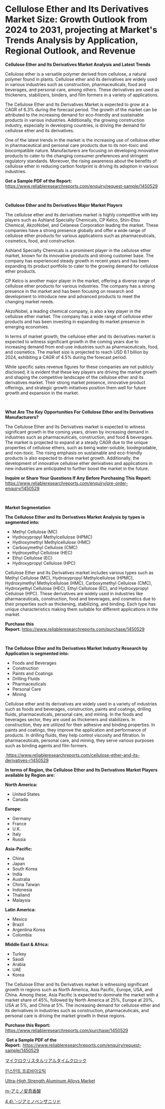 <p><h1>Cellulose Ether and Its Derivatives Market Size: Growth Outlook from 2024 to 2031, projecting at Market's Trends Analysis by Application, Regional Outlook, and Revenue</h1></p><p><strong>Cellulose Ether and Its Derivatives Market Analysis and Latest Trends</strong></p>
<p><p>Cellulose ether is a versatile polymer derived from cellulose, a natural polymer found in plants. Cellulose ether and its derivatives are widely used in various industries such as construction, pharmaceuticals, food and beverages, and personal care, among others. These derivatives are used as thickeners, stabilizers, binders, and film formers in a variety of applications.</p><p>The Cellulose Ether and Its Derivatives Market is expected to grow at a CAGR of 6.3% during the forecast period. The growth of the market can be attributed to the increasing demand for eco-friendly and sustainable products in various industries. Additionally, the growing construction industry, especially in developing countries, is driving the demand for cellulose ether and its derivatives.</p><p>One of the latest trends in the market is the increasing use of cellulose ether in pharmaceutical and personal care products due to its non-toxic and biocompatible nature. Manufacturers are focusing on developing innovative products to cater to the changing consumer preferences and stringent regulatory standards. Moreover, the rising awareness about the benefits of cellulose ether in reducing carbon footprint is driving its adoption in various industries.</p></p>
<p><strong>Get a Sample PDF of the Report:&nbsp;</strong> <a href="https://www.reliableresearchreports.com/enquiry/request-sample/1450529">https://www.reliableresearchreports.com/enquiry/request-sample/1450529</a></p>
<p>&nbsp;</p>
<p><strong>Cellulose Ether and Its Derivatives Major Market Players</strong></p>
<p><p>The cellulose ether and its derivatives market is highly competitive with key players such as Ashland Specialty Chemicals, CP Kelco, Shin-Etsu Chemical, AkzoNobel, and Celanese Corporation leading the market. These companies have a strong presence globally and offer a wide range of cellulose ether products for various applications such as pharmaceuticals, cosmetics, food, and construction.</p><p>Ashland Specialty Chemicals is a prominent player in the cellulose ether market, known for its innovative products and strong customer base. The company has experienced steady growth in recent years and has been expanding its product portfolio to cater to the growing demand for cellulose ether products.</p><p>CP Kelco is another major player in the market, offering a diverse range of cellulose ether products for various industries. The company has a strong presence in the market and has been focusing on research and development to introduce new and advanced products to meet the changing market needs.</p><p>AkzoNobel, a leading chemical company, is also a key player in the cellulose ether market. The company has a wide range of cellulose ether products and has been investing in expanding its market presence in emerging economies.</p><p>In terms of market growth, the cellulose ether and its derivatives market is expected to witness significant growth in the coming years due to increasing demand from end-use industries such as pharmaceuticals, food, and cosmetics. The market size is projected to reach USD 6.1 billion by 2024, exhibiting a CAGR of 4.5% during the forecast period.</p><p>While specific sales revenue figures for these companies are not publicly disclosed, it is evident that these key players are driving the market growth and shaping the competitive landscape of the cellulose ether and its derivatives market. Their strong market presence, innovative product offerings, and strategic growth initiatives position them well for future growth and expansion in the market.</p></p>
<p>&nbsp;</p>
<p><strong>What Are The Key Opportunities For Cellulose Ether and Its Derivatives Manufacturers?</strong></p>
<p><p>The Cellulose Ether and Its Derivatives market is expected to witness significant growth in the coming years, driven by increasing demand in industries such as pharmaceuticals, construction, and food & beverages. The market is projected to expand at a steady CAGR due to the unique properties of cellulose ethers, such as being water-soluble, biodegradable, and non-toxic. The rising emphasis on sustainable and eco-friendly products is also expected to drive market growth. Additionally, the development of innovative cellulose ether derivatives and applications in new industries are anticipated to further boost the market in the future.</p></p>
<p><strong>Inquire or Share Your Questions If Any Before Purchasing This Report:</strong> <a href="https://www.reliableresearchreports.com/enquiry/pre-order-enquiry/1450529">https://www.reliableresearchreports.com/enquiry/pre-order-enquiry/1450529</a></p>
<p>&nbsp;</p>
<p><strong>Market Segmentation</strong></p>
<p><strong>The Cellulose Ether and Its Derivatives Market Analysis by types is segmented into:</strong></p>
<p><ul><li>Methyl Cellulose (MC)</li><li>Hydroxypropyl Methylcellulose (HPMC)</li><li>Hydroxymethyl Methylcellulose (HMC)</li><li>Carboxymethyl Cellulose (CMC)</li><li>Hydroxyethyl Cellulose (HEC)</li><li>Ethyl Cellulose (EC)</li><li>Hydroxypropyl Cellulose (HPC)</li></ul></p>
<p><p>Cellulose Ether and Its Derivatives market includes various types such as Methyl Cellulose (MC), Hydroxypropyl Methylcellulose (HPMC), Hydroxymethyl Methylcellulose (HMC), Carboxymethyl Cellulose (CMC), Hydroxyethyl Cellulose (HEC), Ethyl Cellulose (EC), and Hydroxypropyl Cellulose (HPC). These derivatives are widely used in industries like pharmaceuticals, construction, food and beverages, and cosmetics due to their properties such as thickening, stabilizing, and binding. Each type has unique characteristics making them suitable for different applications in the market.</p></p>
<p><strong>Purchase this Report:&nbsp;</strong><a href="https://www.reliableresearchreports.com/purchase/1450529">https://www.reliableresearchreports.com/purchase/1450529</a></p>
<p>&nbsp;</p>
<p><strong>The Cellulose Ether and Its Derivatives Market Industry Research by Application is segmented into:</strong></p>
<p><ul><li>Foods and Beverages</li><li>Construction</li><li>Paints and Coatings</li><li>Drilling Fluids</li><li>Pharmaceuticals</li><li>Personal Care</li><li>Mining</li></ul></p>
<p><p>Cellulose ether and its derivatives are widely used in a variety of industries such as foods and beverages, construction, paints and coatings, drilling fluids, pharmaceuticals, personal care, and mining. In the foods and beverages sector, they are used as thickeners and stabilizers. In construction, they are utilized for their adhesive and binding properties. In paints and coatings, they improve the application and performance of products. In drilling fluids, they help control viscosity and filtration. In pharmaceuticals, personal care, and mining, they serve various purposes such as binding agents and film formers.</p></p>
<p><a href="https://www.reliableresearchreports.com/cellulose-ether-and-its-derivatives-r1450529">&nbsp;https://www.reliableresearchreports.com/cellulose-ether-and-its-derivatives-r1450529</a></p>
<p><strong>In terms of Region, the Cellulose Ether and Its Derivatives Market Players available by Region are:</strong></p>
<p>
    <p> <strong> North America: </strong>
        <ul>
            <li>United States</li>
            <li>Canada</li>
        </ul>
        </p> 
    <p> <strong> Europe: </strong>
        <ul>
            <li>Germany</li>
            <li>France</li>
            <li>U.K.</li>
            <li>Italy</li>
            <li>Russia</li>
        </ul>
        </p> 
    <p> <strong> Asia-Pacific: </strong>
        <ul>
            <li>China</li>
            <li>Japan</li>
            <li>South Korea</li>
            <li>India</li>
            <li>Australia</li>
            <li>China Taiwan</li>
            <li>Indonesia</li>
            <li>Thailand</li>
            <li>Malaysia</li>
        </ul>
        </p> 
    <p> <strong> Latin America: </strong>
        <ul>
            <li>Mexico</li>
            <li>Brazil</li>
            <li>Argentina Korea</li>
            <li>Colombia</li>
        </ul>
        </p> 
    <p> <strong> Middle East & Africa: </strong>
        <ul>
            <li>Turkey</li>
            <li>Saudi</li>
            <li>Arabia</li>
            <li>UAE</li>
            <li>Korea</li>
        </ul>
    </p>
    </p>
<p><p>The Cellulose Ether and Its Derivatives market is witnessing significant growth in regions such as North America, Asia Pacific, Europe, USA, and China. Among these, Asia Pacific is expected to dominate the market with a market share of 45%, followed by North America at 25%, Europe at 20%, USA at 5%, and China at 5%. The increasing demand for cellulose ether and its derivatives in industries such as construction, pharmaceuticals, and personal care is driving the market growth in these regions.</p></p>
<p><strong>Purchase this Report: </strong><a href="https://www.reliableresearchreports.com/purchase/1450529">https://www.reliableresearchreports.com/purchase/1450529</a></p>
<p>&nbsp;<strong>Get a Sample PDF of the Report:&nbsp;&nbsp;</strong><a href="https://www.reliableresearchreports.com/enquiry/request-sample/1450529">https://www.reliableresearchreports.com/enquiry/request-sample/1450529</a></p>
<p><strong></strong></p>
<p><p><a href="https://github.com/xtkhtofdt934839/Market-Research-Report-List-2/blob/main/8255072137086.md">マイクロクリスタルリアルタイムクロック</a></p><p><a href="https://medium.com/@dannellburge39/%EC%A6%89%EA%B0%81%EC%A0%81%EC%9D%B8-%ED%94%84%EB%A1%9C%EB%B0%94%EC%9D%B4%EC%98%A4%ED%8B%B1-%EC%8B%9C%EC%9E%A5%EC%97%90-%EB%8C%80%ED%95%9C-%EC%8B%AC%EC%B8%B5%EC%A0%81%EC%9D%B8-%EC%A1%B0%EC%82%AC-%EB%8F%99%ED%96%A5-%EC%8B%9C%EC%9E%A5-%EC%84%B8%EB%B6%84%ED%99%94-%EB%B0%8F-%EA%B2%BD%EC%9F%81-%EB%B6%84%EC%84%9D-f9262384ff74">인스턴트 프로바이오틱</a></p><p><a href="https://github.com/ChiragRP21/Market-Research-Report-List-5/blob/main/ultra-high-strength-aluminum-alloys-market.md">Ultra-High Strength Aluminum Alloys Market</a></p><p><a href="https://medium.com/@reannakling/2024%E5%B9%B4%E3%81%8B%E3%82%892031%E5%B9%B4%E3%81%BE%E3%81%A7%E3%81%AE%E6%9C%9F%E9%96%93%E3%81%AE%E3%82%B0%E3%83%AD%E3%83%BC%E3%83%90%E3%83%ABm-%E3%82%A2%E3%83%9F%E3%83%8E%E5%AE%89%E6%81%AF%E9%A6%99%E9%85%B8%E5%B8%82%E5%A0%B4%E3%81%AE%E6%A9%9F%E4%BC%9A%E3%81%A8%E4%BA%88%E6%B8%AC-9dd372be95e5">m-アミノ安息香酸</a></p><p><a href="https://medium.com/@amehdzmay/4-4-%E3%82%B8%E3%82%A2%E3%83%9F%E3%83%8E%E3%83%99%E3%83%B3%E3%82%B6%E3%83%8B%E3%83%AA%E3%83%89%E5%B8%82%E5%A0%B4-2024%E5%B9%B4%E3%81%8B%E3%82%892031%E5%B9%B4%E3%81%AE%E4%B8%96%E7%95%8C%E5%B8%82%E5%A0%B4%E5%8B%95%E5%90%91%E3%81%A8%E8%B2%A9%E5%A3%B2%E5%8B%95%E5%90%91-77895edb7b63">4,4\ '-ジアミノベンザニリド</a></p></p>